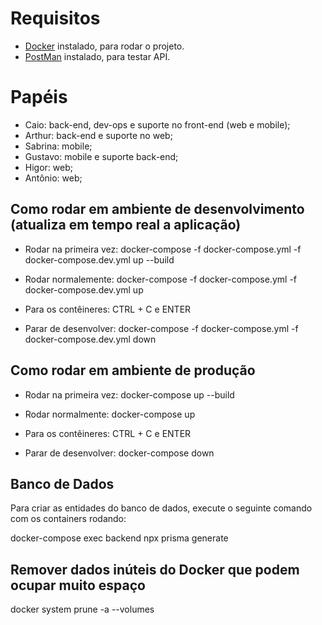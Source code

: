 # Requisitos

- [Docker](https://www.docker.com/) instalado, para rodar o projeto.
- [PostMan](https://www.postman.com/downloads/) instalado, para testar API.

# Papéis

- Caio: back-end, dev-ops e suporte no front-end (web e mobile);
- Arthur: back-end e suporte no web;
- Sabrina: mobile;
- Gustavo: mobile e suporte back-end;
- Higor: web;
- Antônio: web;

## Como rodar em ambiente de desenvolvimento (atualiza em tempo real a aplicação)

- Rodar na primeira vez: docker-compose -f docker-compose.yml -f docker-compose.dev.yml up --build

- Rodar normalemente: docker-compose -f docker-compose.yml -f docker-compose.dev.yml up

- Para os contêineres: CTRL + C e ENTER

- Parar de desenvolver: docker-compose -f docker-compose.yml -f docker-compose.dev.yml down

## Como rodar em ambiente de produção

- Rodar na primeira vez: docker-compose up --build

- Rodar normalmente: docker-compose up

- Para os contêineres: CTRL + C e ENTER

- Parar de desenvolver: docker-compose down

## Banco de Dados

Para criar as entidades do banco de dados, execute o seguinte comando com os containers rodando:

docker-compose exec backend npx prisma generate

## Remover dados inúteis do Docker que podem ocupar muito espaço

docker system prune -a --volumes
